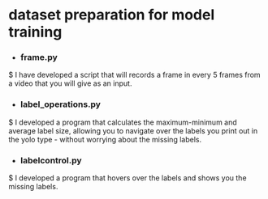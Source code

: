 # dataset preparation for model training

* ### frame.py
$ I have developed a script that will records a frame in every 5 frames from a video that you will give as an input.


* ### label_operations.py
$ I developed a program that calculates the maximum-minimum and average label size, allowing you to navigate over the labels you print out in the yolo type - without worrying about the missing labels.

* ### labelcontrol.py
$ I developed a program that hovers over the labels and shows you the missing labels.
